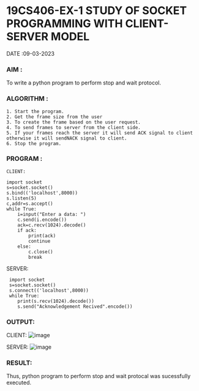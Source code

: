 

# 19CS406-EX-1 STUDY OF SOCKET PROGRAMMING WITH CLIENT-SERVER MODEL

DATE :09-03-2023

 ### AIM :
 
  To write a python program to perform stop and wait protocol.

### ALGORITHM :
    1. Start the program.
    2. Get the frame size from the user
    3. To create the frame based on the user request.
    4. To send frames to server from the client side.
    5. If your frames reach the server it will send ACK signal to client
    otherwise it will sendNACK signal to client.
    6. Stop the program.
    
    

### PROGRAM :


```
CLIENT:

import socket
s=socket.socket()
s.bind(('localhost',8000))
s.listen(5)
c,addr=s.accept()
while True:
    i=input("Enter a data: ")
    c.send(i.encode())
    ack=c.recv(1024).decode()
    if ack:
        print(ack)
        continue
    else:
        c.close()
        break 
```
 SERVER:
```
 import socket
 s=socket.socket()
 s.connect(('localhost',8000))
 while True:
    print(s.recv(1024).decode())
    s.send("Acknowledgement Recived".encode())
```

### OUTPUT:

CLIENT:
![image](https://github.com/Swetha733N/19CS406-EX-1/assets/122199934/7020548d-cd90-4727-9762-7fc175cb5667)


 SERVER:
![image](https://github.com/Swetha733N/19CS406-EX-1/assets/122199934/9223a1cd-aa1f-4de8-bf07-bd8b5f588ff4)

### RESULT:
Thus, python program to perform stop and wait protocal was sucessfully executed.

